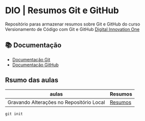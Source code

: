 # DIO | Resumos Git e GitHub

Repositório paras armazenar resumos sobre Git e GitHub do curso Versionamento de Código com Git e GitHub
[Digital Innovation One](https://web.dio.me/course/versionamento-de-codigo-com-git-e-github/learning/599dd3dd-d189-474f-a55c-22f37b4472da?back=/track/santander-2024-backend-com-java&tab=undefined&moduleId=undefined)
 
## 📚 Documentação
- [Documentação Git]()
- [Documentação GitHub]()

## Rsumo das aulas

| aulas  | Resumos |
|--------|---------|
|Gravando Alterações no Repositório Local| [Resumos]()|

```
git init
```